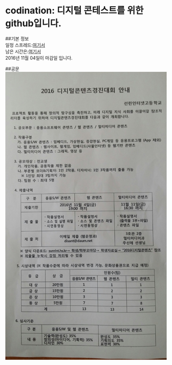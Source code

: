 # codination: 디지털 콘테스트를 위한 github입니다.  
##기본 정보  
일정 스프레드:[여기서](https://docs.google.com/spreadsheets/d/1zwX_y9pz6UX1Zo9biXWwrL2MEDuBjM9KDTMkHmtNYAw/edit?usp=sharing "웹사이트")  
남은 시간은:[여기서](http://jsdn.space/dicon.html "웹사이트")  
2016년 11월 04일이 마감일 입니다.  
  
##공문
![dicon](https://github.com/Codination/codination/blob/master/%EA%B7%B8%EC%99%B8/dicon.jpg)  


